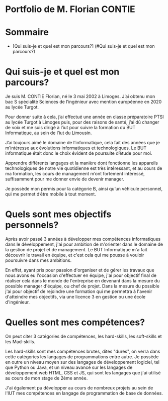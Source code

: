# Portfolio de M. Florian CONTIE


# Sommaire

 - [Qui suis-je et quel est mon parcours?] (#Qui suis-je et quel est mon parcours?)



# Qui suis-je et quel est mon parcours?

Je suis M. CONTIE Florian, né le 3 mai 2002 à Limoges. J’ai obtenu mon bac S spécialité Sciences de l’ingénieur avec mention européenne en 2020 au lycée Turgot.

Pour donner suite à cela, j’ai effectué une année en classe préparatoire PTSI au lycée Turgot à Limoges puis, pour des raisons de santé, j’ai dû changer de voix et me suis dirigé à l’iut pour suivre la formation du BUT Informatique, au sein de l’iut du Limousin.

J’ai toujours aimé le domaine de l’informatique, cela fait des années que je m’intéresse aux évolutions informatiques et technologiques. Le BUT informatique était donc le choix évident de poursuite d’étude pour moi.

Apprendre différents langages et la manière dont fonctionne les appareils technologiques de notre vie quotidienne est très intéressant, et au cours de ma formation, les cours de management m’ont fortement intéressé, suffisamment pour me donner envie de devenir manager.

Je possède mon permis pour la catégorie B, ainsi qu’un véhicule personnel, qui me permet d’être mobile à tout moment.


# Quels sont mes objectifs personnels?

Après avoir passé 3 années à développer mes compétences informatiques dans le développement, j'ai pour ambition de m'orienter dans le domaine de la gestion de projet et de management.  Le BUT Informatique m'a fait découvrir le travail en équipe, et c'est cela qui me pousse à vouloir poursuivre dans mes ambitions.

En effet, ayant pris pour passion d'organiser et de gérer les travaux que nous avons eu l'occasion d'effectuer en équipe, j'ai pour objectif final de réaliser cela dans le monde de l'entreprise en devenant dans la mesure du possible manager d'équipe, ou chef de projet.
Dans la mesure du possible j'ai pour objectif de rejoindre une formation qui me permettra à l'avenir d'atteindre mes objectifs, via une licence 3 en gestion ou une école d'ingénieur.

# Quelles sont mes compétences?

On peut citer 3 catégories de compétences, les hard-skills, les soft-skills et les Mad-skills.

Les hard-skills sont mes compétences brutes, dites "dures", on verra dans cette catégories les langages de programmations entre autre. Je possède en outre un niveau moyen sur des langages de développement logiciel, tel que Python ou Java, et un niveau avancé sur les langages de développement web HTML, CSS et JS, qui sont les langages que j'ai utilisé au cours de mon stage de 2ème année.

J'ai également pu développer au cours de nombreux projets au sein de l'IUT mes compétences en langage de programmation de base de données.
